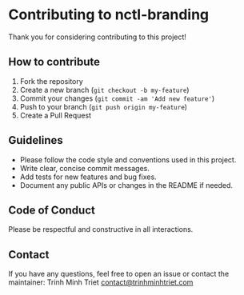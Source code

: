 # Contributing to nctl-branding

Thank you for considering contributing to this project!

## How to contribute

1. Fork the repository
2. Create a new branch (`git checkout -b my-feature`)
3. Commit your changes (`git commit -am 'Add new feature'`)
4. Push to your branch (`git push origin my-feature`)
5. Create a Pull Request

## Guidelines

- Please follow the code style and conventions used in this project.
- Write clear, concise commit messages.
- Add tests for new features and bug fixes.
- Document any public APIs or changes in the README if needed.

## Code of Conduct

Please be respectful and constructive in all interactions.

## Contact

If you have any questions, feel free to open an issue or contact the maintainer: Trinh Minh Triet <contact@trinhminhtriet.com>
